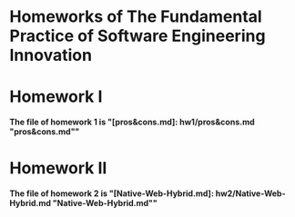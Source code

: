 # Homeworks of The Fundamental Practice of Software Engineering Innovation 

# Homework I

**The file of homework 1 is "[pros&cons.md]: hw1/pros&cons.md "pros&cons.md""**

# Homework II

**The file of homework 2 is "[Native-Web-Hybrid.md]: hw2/Native-Web-Hybrid.md "Native-Web-Hybrid.md""**

